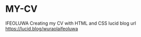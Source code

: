 # MY-CV
IFEOLUWA
Creating my CV with HTML and CSS
lucid blog url https://lucid.blog/wuraolaifeoluwa

